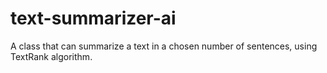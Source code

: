 # text-summarizer-ai
A class that can summarize a text in a chosen number of sentences, using TextRank algorithm.
